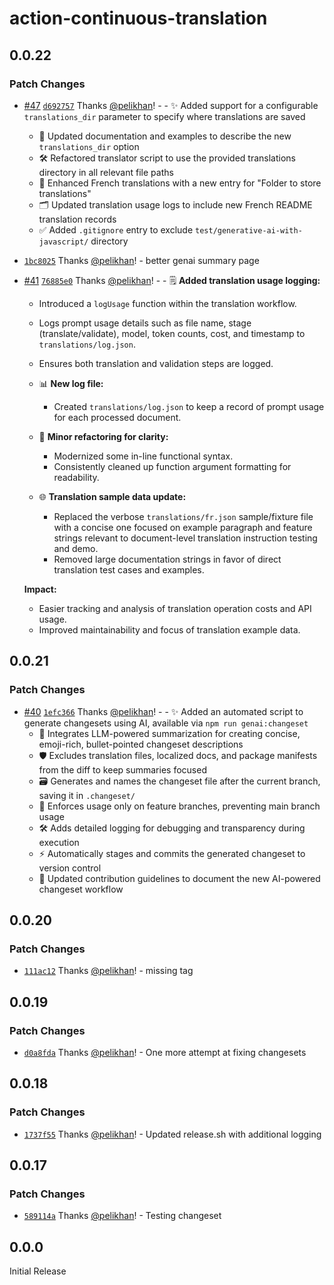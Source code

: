# action-continuous-translation

## 0.0.22

### Patch Changes

- [#47](https://github.com/pelikhan/action-continuous-translation/pull/47) [`d692757`](https://github.com/pelikhan/action-continuous-translation/commit/d69275788fddc35acf1410e2c9c368001adb2487) Thanks [@pelikhan](https://github.com/pelikhan)! - - ✨ Added support for a configurable `translations_dir` parameter to specify where translations are saved

  - 📁 Updated documentation and examples to describe the new `translations_dir` option
  - 🛠️ Refactored translator script to use the provided translations directory in all relevant file paths
  - 📝 Enhanced French translations with a new entry for "Folder to store translations"
  - 🗂️ Updated translation usage logs to include new French README translation records
  - ✅ Added `.gitignore` entry to exclude `test/generative-ai-with-javascript/` directory

- [`1bc8025`](https://github.com/pelikhan/action-continuous-translation/commit/1bc80258dd573fe0117258ccba6b620aea19983b) Thanks [@pelikhan](https://github.com/pelikhan)! - better genai summary page

- [#41](https://github.com/pelikhan/action-continuous-translation/pull/41) [`76885e0`](https://github.com/pelikhan/action-continuous-translation/commit/76885e0b76d883948c618546fdb64cdb43117ce1) Thanks [@pelikhan](https://github.com/pelikhan)! - - 🗒️ **Added translation usage logging:**

  - Introduced a `logUsage` function within the translation workflow.
  - Logs prompt usage details such as file name, stage (translate/validate), model, token counts, cost, and timestamp to `translations/log.json`.
  - Ensures both translation and validation steps are logged.

  - 📊 **New log file:**

    - Created `translations/log.json` to keep a record of prompt usage for each processed document.

  - 🔎 **Minor refactoring for clarity:**

    - Modernized some in-line functional syntax.
    - Consistently cleaned up function argument formatting for readability.

  - 🌐 **Translation sample data update:**
    - Replaced the verbose `translations/fr.json` sample/fixture file with a concise one focused on example paragraph and feature strings relevant to document-level translation instruction testing and demo.
    - Removed large documentation strings in favor of direct translation test cases and examples.

  **Impact:**

  - Easier tracking and analysis of translation operation costs and API usage.
  - Improved maintainability and focus of translation example data.

## 0.0.21

### Patch Changes

- [#40](https://github.com/pelikhan/action-continuous-translation/pull/40) [`1efc366`](https://github.com/pelikhan/action-continuous-translation/commit/1efc3661ec8607e74c20a564bdd1bc6846e2321b) Thanks [@pelikhan](https://github.com/pelikhan)! - - ✨ Added an automated script to generate changesets using AI, available via `npm run genai:changeset`
  - 🤖 Integrates LLM-powered summarization for creating concise, emoji-rich, bullet-pointed changeset descriptions
  - 🛡️ Excludes translation files, localized docs, and package manifests from the diff to keep summaries focused
  - 🗃️ Generates and names the changeset file after the current branch, saving it in `.changeset/`
  - 🌳 Enforces usage only on feature branches, preventing main branch usage
  - 🛠️ Adds detailed logging for debugging and transparency during execution
  - ⚡ Automatically stages and commits the generated changeset to version control
  - 📄 Updated contribution guidelines to document the new AI-powered changeset workflow

## 0.0.20

### Patch Changes

- [`111ac12`](https://github.com/pelikhan/action-continuous-translation/commit/111ac127ed5ccb525551dac832cfcd131bcdf719) Thanks [@pelikhan](https://github.com/pelikhan)! - missing tag

## 0.0.19

### Patch Changes

- [`d0a8fda`](https://github.com/pelikhan/action-continuous-translation/commit/d0a8fda1e9e08fd17d2a1df5ff68ef651a609699) Thanks [@pelikhan](https://github.com/pelikhan)! - One more attempt at fixing changesets

## 0.0.18

### Patch Changes

- [`1737f55`](https://github.com/pelikhan/action-continuous-translation/commit/1737f55ada37ec235bf87ff0df6a7fd5274eac83) Thanks [@pelikhan](https://github.com/pelikhan)! - Updated release.sh with additional logging

## 0.0.17

### Patch Changes

- [`589114a`](https://github.com/pelikhan/action-continuous-translation/commit/589114a5f7f8cd618bd0498f598b8afd9c25f963) Thanks [@pelikhan](https://github.com/pelikhan)! - Testing changeset

## 0.0.0

Initial Release
